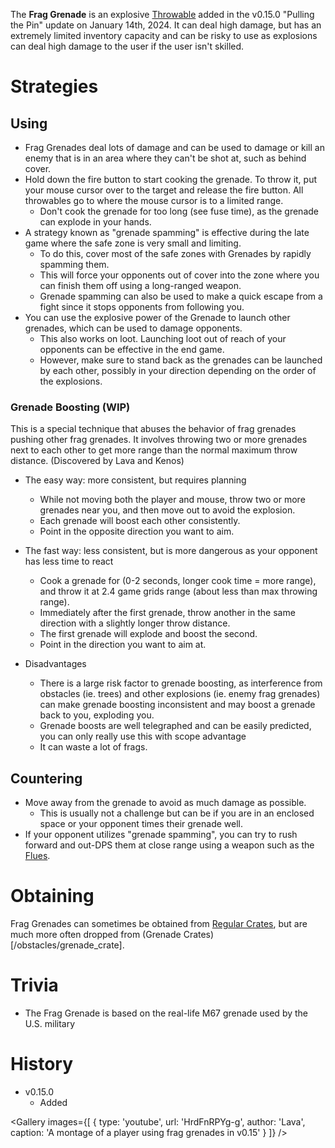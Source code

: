 The **Frag Grenade** is an explosive [Throwable](/throwables) added in the v0.15.0 "Pulling the Pin" update on January 14th, 2024. It can deal high damage, but has an extremely limited inventory capacity and can be risky to use as explosions can deal high damage to the user if the user isn't skilled.

# Strategies
## Using
- Frag Grenades deal lots of damage and can be used to damage or kill an enemy that is in an area where they can't be shot at, such as behind cover.
- Hold down the fire button to start cooking the grenade. To throw it, put your mouse cursor over to the target and release the fire button. All throwables go to where the mouse cursor is to a limited range.
  - Don't cook the grenade for too long (see fuse time), as the grenade can explode in your hands.
- A strategy known as "grenade spamming" is effective during the late game where the safe zone is very small and limiting.
  - To do this, cover most of the safe zones with Grenades by rapidly spamming them. 
  - This will force your opponents out of cover into the zone where you can finish them off using a long-ranged weapon.
  - Grenade spamming can also be used to make a quick escape from a fight since it stops opponents from following you.
- You can use the explosive power of the Grenade to launch other grenades, which can be used to damage opponents.
  - This also works on loot. Launching loot out of reach of your opponents can be effective in the end game.
  - However, make sure to stand back as the grenades can be launched by each other, possibly in your direction depending on the order of the explosions.

### Grenade Boosting (WIP)
This is a special technique that abuses the behavior of frag grenades pushing other frag grenades. It involves throwing two or more grenades next to each other to get more range than the normal maximum throw distance. (Discovered by Lava and Kenos)

- The easy way: more consistent, but requires planning
  - While not moving both the player and mouse, throw two or more grenades near you, and then move out to avoid the explosion.
  - Each grenade will boost each other consistently.
  - Point in the opposite direction you want to aim.

- The fast way: less consistent, but is more dangerous as your opponent has less time to react
  - Cook a grenade for (0-2 seconds, longer cook time = more range), and throw it at 2.4 game grids range (about less than max throwing range).
  - Immediately after the first grenade, throw another in the same direction with a slightly longer throw distance.
  - The first grenade will explode and boost the second.
  - Point in the direction you want to aim at.

- Disadvantages
  - There is a large risk factor to grenade boosting, as interference from obstacles (ie. trees) and other explosions (ie. enemy frag grenades) can make grenade boosting inconsistent and may boost a grenade back to you, exploding you.
  - Grenade boosts are well telegraphed and can be easily predicted, you can only really use this with scope advantage
  - It can waste a lot of frags.

## Countering
- Move away from the grenade to avoid as much damage as possible.
  - This is usually not a challenge but can be if you are in an enclosed space or your opponent times their grenade well.
- If your opponent utilizes "grenade spamming", you can try to rush forward and out-DPS them at close range using a weapon such as the [Flues](/weapons/guns/flues).


# Obtaining
Frag Grenades can sometimes be obtained from [Regular Crates](/obstacles/regular_crate), but are much more often dropped from (Grenade Crates)[/obstacles/grenade_crate].

# Trivia
- The Frag Grenade is based on the real-life M67 grenade used by the U.S. military

# History
- v0.15.0
  - Added

<Gallery
  images={[
    {
      type: 'youtube',
      url: 'HrdFnRPYg-g',
      author: 'Lava',
      caption: 'A montage of a player using frag grenades in v0.15'
    }
  ]}
/>
